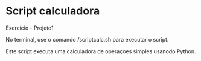 # Script calculadora
 Exercício - Projeto1

No terminal, use o comando /scriptcalc.sh para executar o script.

Este script executa uma calculadora de operaçoes simples usanodo Python. 
